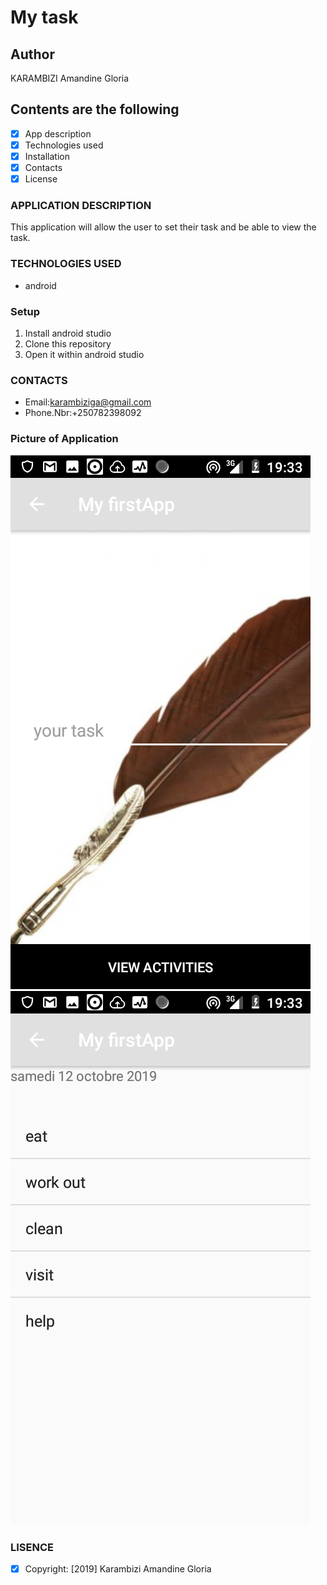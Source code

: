 # My task

## Author

KARAMBIZI Amandine Gloria

## Contents are the following

 - [x] App description
 - [x]  Technologies used
 - [x]  Installation
 - [x]  Contacts
 - [x]  License
### APPLICATION DESCRIPTION

 This application will allow the user to set their task and be able to view the task.

### TECHNOLOGIES USED

   + android

### Setup

   1. Install  android studio
   2. Clone this repository
   3. Open it within android studio



### CONTACTS

   +  Email:karambiziga@gmail.com
   +  Phone.Nbr:+250782398092

### Picture of Application

  <img src= "screenshoot/list.png">
  <img src= "screenshoot/display.png">


### LISENCE

- [x] Copyright: [2019] Karambizi Amandine Gloria

